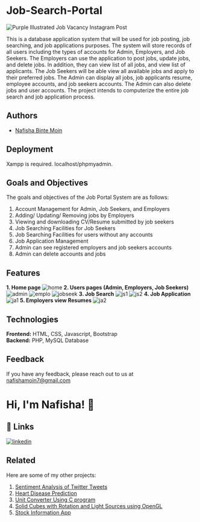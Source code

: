 # Job-Search-Portal
![Purple Illustrated Job Vacancy Instagram Post](https://user-images.githubusercontent.com/51881741/189091595-4afe6705-4c25-426d-a6be-db150e6cfe42.png)

This is a database application system that will be used for job posting, job searching, and job applications purposes. The system will store records of all users including the types of accounts for Admin, Employers, and Job Seekers. The Employers can use the application to post jobs, update jobs, and delete jobs. In addition, they can view list of all jobs, and view list of applicants. The Job Seekers will be able view all available jobs and apply to their preferred jobs. The Admin can display all jobs, job applicants resume, employee accounts, and job seekers accounts. The Admin can also delete jobs and user accounts. The project intends to computerize the entire job search and job application process. 

## Authors
- [Nafisha Binte Moin](https://github.com/Nafisha-del)

## Deployment
Xampp is required. localhost/phpmyadmin.


## Goals and Objectives
The goals and objectives of the Job Portal System are as follows:
1.	Account Management for Admin, Job Seekers, and Employers
2.	Adding/ Updating/ Removing jobs by Employers
3.	Viewing and downloading CV/Resume submitted by job seekers
4.	Job Searching Facilities for Job Seekers
5.	Job Searching Facilities for users without any accounts
6.	Job Application Management
7.	Admin can see registered employers and job seekers accounts
8.	Admin can delete accounts and jobs

## Features
**1. Home page**
![home](https://user-images.githubusercontent.com/51881741/189093322-e10f6e23-8fc2-40a5-a724-348ed5f75562.png)
**2. Users pages (Admin, Employers, Job Seekers)**
![admin](https://user-images.githubusercontent.com/51881741/189093831-9d1daddd-4129-4688-8adc-55383fdf2eb6.png)
![emplo](https://user-images.githubusercontent.com/51881741/189093713-ad5da669-c4ce-4c40-8543-db1ac7a89a8a.png)
![jobseek](https://user-images.githubusercontent.com/51881741/189093590-36f3b1c8-56bd-42f6-a6e1-22308aaef695.png)
**3. Job Search**
![js1](https://user-images.githubusercontent.com/51881741/189095773-6523402d-ca45-4800-945c-e805309ef558.png)
![js2](https://user-images.githubusercontent.com/51881741/189095775-ad34ccaa-0782-412b-b0d4-f292567e7e7c.png)
**4. Job Application**
![ja1](https://user-images.githubusercontent.com/51881741/189095992-3d523434-4cb4-42bf-a4fd-48b99a841e21.png)
**5. Employers view Resumes**
![ja2](https://user-images.githubusercontent.com/51881741/189096011-0c479c5c-d732-42f4-b17b-bdc12f9bfaf5.png)

## Technologies
**Frontend:** HTML, CSS, Javascript, Bootstrap <br/>
**Backend:** PHP, MySQL Database

## Feedback

If you have any feedback, please reach out to us at nafishamoin7@gmail.com


# Hi, I'm Nafisha! 👋


## 🔗 Links

[![linkedin](https://img.shields.io/badge/linkedin-0A66C2?style=for-the-badge&logo=linkedin&logoColor=white)](https://www.linkedin.com/in/nafisha-moin/)

## Related
Here are some of my other projects: <br/>
1. [Sentiment Analysis of Twitter Tweets](https://github.com/Nafisha-del/Sentiment-Analysis-of-Twitter-Tweets-using-Machine-Learning-algorithms) <br/>
2. [Heart Disease Prediction](https://github.com/Nafisha-del/Heart-Disease-Prediction) <br/>
3. [Unit Converter Using C program](https://github.com/Nafisha-del/Unit-Converter-using-C-program) <br/>
4. [Solid Cubes with Rotation and Light Sources using OpenGL](https://github.com/Nafisha-del/Solid-Cubes-with-Rotation-and-Light-Sources-using-OpenGL) <br/>
5. [Stock Information App](https://github.com/moin-miley/Stock-Prediction-Project) <br/>

